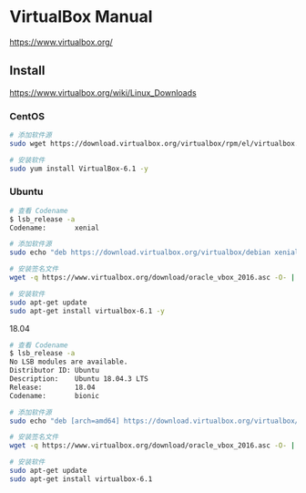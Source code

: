 # VirtualBox Manual

<https://www.virtualbox.org/>

## Install

<https://www.virtualbox.org/wiki/Linux_Downloads>

### CentOS

```bash
# 添加软件源
sudo wget https://download.virtualbox.org/virtualbox/rpm/el/virtualbox.repo -P /etc/yum.repos.d/

# 安装软件
sudo yum install VirtualBox-6.1 -y
```

### Ubuntu

```bash
# 查看 Codename
$ lsb_release -a
Codename:       xenial

# 添加软件源
sudo echo "deb https://download.virtualbox.org/virtualbox/debian xenial contrib" >> /etc/apt/sources.list

# 安装签名文件
wget -q https://www.virtualbox.org/download/oracle_vbox_2016.asc -O- | sudo apt-key add -

# 安装软件
sudo apt-get update
sudo apt-get install virtualbox-6.1 -y
```

18.04

```bash
# 查看 Codename
$ lsb_release -a
No LSB modules are available.
Distributor ID: Ubuntu
Description:    Ubuntu 18.04.3 LTS
Release:        18.04
Codename:       bionic

# 添加软件源
sudo echo "deb [arch=amd64] https://download.virtualbox.org/virtualbox/debian bionic contrib" >> /etc/apt/sources.list

# 安装签名文件
wget -q https://www.virtualbox.org/download/oracle_vbox_2016.asc -O- | sudo apt-key add -

# 安装软件
sudo apt-get update
sudo apt-get install virtualbox-6.1
```
